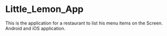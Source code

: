 # Little_Lemon_App
This is the application for a restaurant to list his menu items on the Screen. Android and iOS application.
